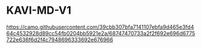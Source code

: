 # KAVI-MD-V1

https://camo.githubusercontent.com/39cbb307bfa7141107ebfa9d465e3fd464c4532928d89cc54fb0204bb5921e2a/68747470733a2f2f692e696d6775722e636f6d2f4c7948696333692e676966
